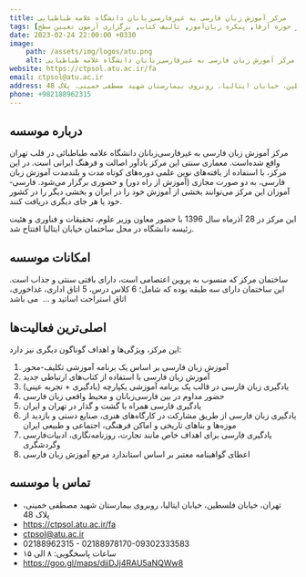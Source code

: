 ```yaml
---
title: مرکز آموزش زبان فارسی به غیرفارسی‌زبانان دانشگاه علامه طباطبایی
tags: [آموزش زبان فارسی حضوری, آموزش زبان فارسی الکترونیکی همزمان, آموزش زبان فارسی ترمیک, آموزش زبان فارسی با اهداف ویژه, حمایت از پژوهش در حوزه آزفا, پیکره زبان‌آموز, تالیف کتاب, برگزاری آزمون تعیین سطح]
date: 2023-02-24 22:00:00 +0330
image: 
    path: /assets/img/logos/atu.png
    alt: مرکز آموزش زبان فارسی به غیرفارسی‌زبانان دانشگاه علامه طباطبایی
website: https://ctpsol.atu.ac.ir/fa
email: ctpsol@atu.ac.ir
address: تهران، خیابان فلسطین، خیابان ایتالیا، روبروی بیمارستان شهید مصطفی خمینی، پلاک 48
phone: +982188962315
---
```


## درباره موسسه
مرکز آموزش زبان فارسی به غیرفارسی‌زبانان دانشگاه علامه طباطبائی در قلب تهران واقع شده‌است. معماری سنتی این مرکز یادآور اصالت و فرهنگ ایرانی است. در این مرکز، با استفاده از یافته‌های نوین علمی دوره‌های کوتاه مدت و بلندمدت آموزش زبان فارسی، به دو صورت مجازی (آموزش از راه دور) و حضوری برگزار می‌شود. فارسی‌­آموزان این مرکز می­‌توانند بخشی از آموزش خود را در ایران و بخشی دیگر را در کشور خود یا هر جای دیگری دریافت کنند.

این مرکز در 28 آذرماه سال 1396 با حضور معاون وزیر علوم، تحقیقات و فناوری و هئیت رئیسه دانشگاه در محل ساختمان خیابان ایتالیا افتتاح شد. 

## امکانات موسسه
ساختمان مرکز که منسوب به پروین اعتصامی است، دارای بافتی سنتی و جذاب است. این ساختمان دارای سه طبقه بوده که شامل؛ 6 کلاس درس، 5 اتاق اداری، غذاخوری، اتاق استراحت اساتید و ...  می باشد

## اصلی‌ترین فعالیت‌ها

این مرکز، ویژگی‌ها و اهداف گوناگون دیگری نیز دارد:

1. آموزش زبان فارسی بر اساس یک برنامه آموزشی تکلیف-محور
2. آموزش زبان فارسی با استفاده از کتاب‌های ارتباطی جدید
3. یادگیری زبان فارسی در قالب یک برنامه آموزشی یکپارچه (یادگیری + تجربه عینی)
4. حضور مداوم در بین فارسی‌زبانان و محیط واقعی زبان فارسی
5. یادگیری فارسی همراه با گشت و گذار در تهران و ایران
6. یادگیری زبان فارسی از طریق مشارکت در کارگاه‌های هنری، صنایع دستی و بازدید از موزه‌ها و بناهای تاریخی و اماکن فرهنگی، اجتماعی و طبیعی ایران
7. یادگیری فارسی برای اهداف خاص مانند تجارت، روزنامه‌نگاری، ادبیات‌فارسی وگردشگری
8. اعطای گواهینامه معتبر بر اساس استاندارد مرجع آموزش زبان فارسی

## تماس با موسسه

- تهران، خیابان فلسطین، خیابان ایتالیا، روبروی بیمارستان شهید مصطفی خمینی، پلاک 48
- https://ctpsol.atu.ac.ir/fa
- ctpsol@atu.ac.ir
- 02188962315 - 02188978170-09302333583
- ساعات پاسخگویی: ۸ الی ۱۵
- https://goo.gl/maps/djjDJj4RAU5aNQWw8